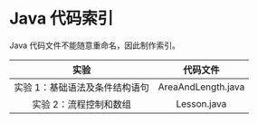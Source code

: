 # Java 代码索引
Java 代码文件不能随意重命名，因此制作索引。

|实验|代码文件|
| :-: | :-: |
|实验 1：基础语法及条件结构语句|AreaAndLength.java|
|实验 2：流程控制和数组|Lesson.java|